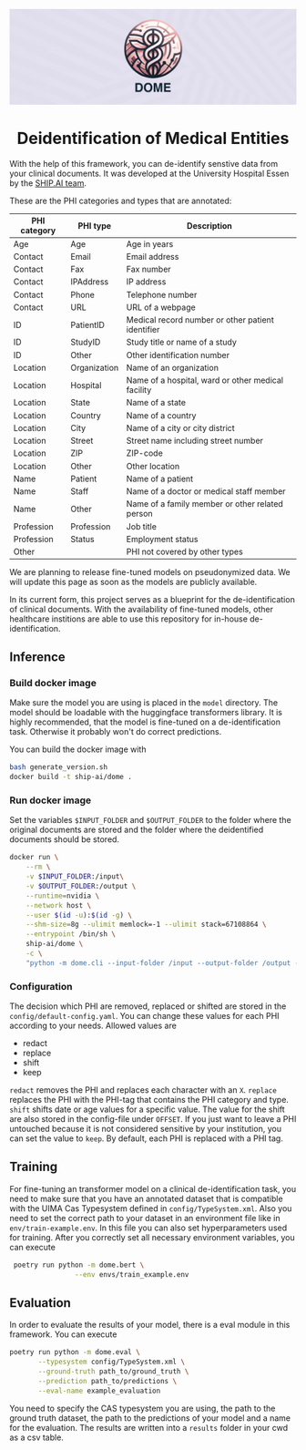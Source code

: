<!-- PROJECT LOGO -->
<br />
<div align="center">

  <a href="https://github.com/UMEssen/DOME">
    <img src="images/DOME-header.png" alt="Logo">
  </a>
  <h1>Deidentification of Medical Entities</h1>
</div>

With the help of this framework, you can de-identify senstive data from your clinical documents. It was developed at the University Hospital Essen by the [SHIP.AI team](https://ship-ai.ikim.nrw/).

These are the PHI categories and types that are annotated:

|PHI category|PHI type|Description|
| -------  | -------| ------ |
|Age | Age | Age in years
|Contact|Email|Email address|
|Contact|Fax | Fax number |
|Contact|IPAddress|IP address|
|Contact|Phone|Telephone number|
|Contact|URL|URL of a webpage|
|ID|PatientID|Medical record number or other patient identifier|
|ID|StudyID|Study title or name of a study|
|ID|Other|Other identification number|
|Location|Organization|Name of an organization|
|Location|Hospital|Name of a hospital, ward or other medical facility|
|Location|State|Name of a state|
|Location|Country|Name of a country|
|Location|City|Name of a city or city district|
|Location|Street|Street name including street number|
|Location|ZIP|ZIP-code |
|Location|Other|Other location|
|Name|Patient|Name of a patient
|Name|Staff|Name of a doctor or medical staff member|
|Name|Other|Name of a family member or other related person|
|Profession|Profession|Job title|
|Profession|Status|Employment status
|Other||PHI not covered by other types|

We are planning to release fine-tuned models on pseudonymized data. We will update this page as soon as the models are publicly available. 

In its current form, this project serves as a blueprint for the de-identification of clinical documents. With the availability of fine-tuned models, other healthcare institions are able to use this repository for in-house de-identification.

## Inference

### Build docker image

Make sure the model you are using is placed in the `model` directory. The model should be loadable with the huggingface transformers library. It is highly recommended, that the model is fine-tuned on a de-identification task. Otherwise it probably won't do correct predictions.

You can build the docker image with

```bash
bash generate_version.sh
docker build -t ship-ai/dome .
```

### Run docker image

Set the variables `$INPUT_FOLDER` and `$OUTPUT_FOLDER` to the folder where the original documents are stored and the folder where the deidentified documents should be stored. 

```bash
docker run \
    --rm \
    -v $INPUT_FOLDER:/input\
    -v $OUTPUT_FOLDER:/output \
    --runtime=nvidia \
    --network host \
    --user $(id -u):$(id -g) \
    --shm-size=8g --ulimit memlock=-1 --ulimit stack=67108864 \
    --entrypoint /bin/sh \
    ship-ai/dome \
    -c \
    "python -m dome.cli --input-folder /input --output-folder /output --verbose"
```
### Configuration
The decision which PHI are removed, replaced or shifted are stored in the `config/default-config.yaml`. You can change these values for each PHI according to your needs. Allowed values are
- redact
- replace
- shift 
- keep

 `redact` removes the PHI and replaces each character with an `X`. 
 `replace` replaces the PHI with the PHI-tag that contains the PHI category and type. `shift` shifts date or age values for a specific value. The value for the shift are also stored in the config-file under `OFFSET`. If you just want to leave a PHI untouched because it is not considered sensitive by your institution, you can set the value to `keep`. By default, each PHI is replaced with a PHI tag. 

 ## Training
 For fine-tuning an transformer model on a clinical de-identification task, you need to make sure that you have an annotated dataset that is compatible with the UIMA Cas Typesystem defined in `config/TypeSystem.xml`. Also you need to set the correct path to your dataset in an environment file like in `env/train-example.env`. In this file you can also set hyperparameters used for training. After you correctly set all necessary environment variables, you can execute

```bash
 poetry run python -m dome.bert \
                --env envs/train_example.env
```

## Evaluation
In order to evaluate the results of your model, there is a eval module in this framework. You can execute

```bash
poetry run python -m dome.eval \
       --typesystem config/TypeSystem.xml \
       --ground-truth path_to/ground_truth \
       --prediction path_to/predictions \
       --eval-name example_evaluation
```
You need to specify the CAS typesystem you are using, the path to the ground truth dataset, the path to the predictions of your model and a name for the evaluation. The results are written into a `results` folder in your cwd as a csv table. 

